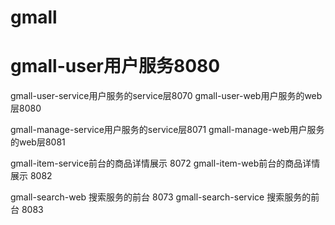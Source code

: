 # gmall  

# gmall-user用户服务8080

gmall-user-service用户服务的service层8070
gmall-user-web用户服务的web层8080

gmall-manage-service用户服务的service层8071
gmall-manage-web用户服务的web层8081

gmall-item-service前台的商品详情展示 8072
gmall-item-web前台的商品详情展示 8082

gmall-search-web 搜索服务的前台 8073
gmall-search-service 搜索服务的前台 8083


